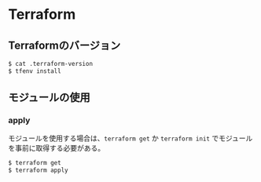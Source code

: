 # Terraform

## Terraformのバージョン

```bash
$ cat .terraform-version
$ tfenv install
```

## モジュールの使用

### apply

モジュールを使用する場合は、`terraform get` か `terraform init` でモジュールを事前に取得する必要がある。

```bash
$ terraform get
$ terraform apply
```
